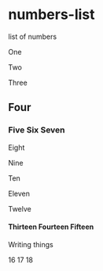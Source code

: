 # numbers-list
list of numbers

One

Two

Three

## Four

### Five Six Seven

Eight

Nine

Ten 

Eleven

Twelve

#### Thirteen Fourteen Fifteen

Writing things

16
17
18
